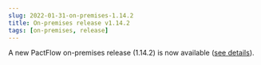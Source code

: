 ```yaml
---
slug: 2022-01-31-on-premises-1.14.2
title: On-premises release v1.14.2
tags: [on-premises, release]
---
```


A new PactFlow on-premises release (1.14.2) is now available ([see details](https://docs.pactflow.io/docs/on-premises/releases/1.14.2)).

